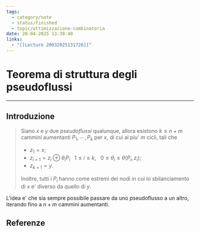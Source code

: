```yaml
---
tags:
  - category/note
  - status/finished
  - topic/ottimizzazione-combinatoria
date: 20-04-2025 13:39:40
links:
  - "[[Lecture 20032025131726]]"
---
```

# Teorema di struttura degli pseudoflussi
---
## Introduzione
> Siano $x$ e $y$ due _pseudoflussi_ qualunque, allora esistono $k \leq n + m$ cammini aumentanti $P_{1}, \cdots, P_{k}$ per $x$, di cui al piu' $m$ cicli, tali che
> - $z_{1} = x$;
> - $z_{i+1} = z_{i} \oplus \theta_{i}P_{i} \ \ \ 1 \leq i \leq k, \ \ \ 0 \leq \theta_{i} \leq \theta(P_{i}, z_{i})$;
> - $z_{k+1} = y$.
> 
> Inoltre, tutti i $P_{i}$ hanno come estremi dei nodi in cui lo sbilanciamento di $x$ e' diverso da quello di $y$.

L'idea e' che sia sempre possibile passare da uno pseudoflusso a un altro, iterando fino a $n+m$ cammini aumentanti.

## Referenze